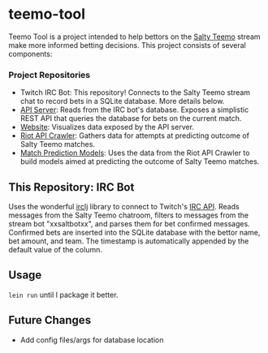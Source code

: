 # teemo-tool

Teemo Tool is a project intended to help bettors on the [Salty Teemo](https://www.twitch.tv/saltyteemo) stream make more informed betting decisions. This project consists of several components:

### Project Repositories

- Twitch IRC Bot: This repository! Connects to the Salty Teemo stream chat to record bets in a SQLite database. More details below.
- [API Server](https://github.com/michaelmdresser/teemo-tool-api): Reads from the IRC bot's database. Exposes a simplistic REST API that queries the database for bets on the current match.
- [Website](https://github.com/michaelmdresser/teemo-tool-site): Visualizes data exposed by the API server.
- [Riot API Crawler](https://github.com/michaelmdresser/teemo-tool-data): Gathers data for attempts at predicting outcome of Salty Teemo matches.
- [Match Prediction Models](https://github.com/michaelmdresser/teemo-tool-predict): Uses the data from the Riot API Crawler to build models aimed at predicting the outcome of Salty Teemo matches.


## This Repository: IRC Bot

Uses the wonderful [irclj](https://github.com/Raynes/irclj) library to connect to Twitch's [IRC API](https://dev.twitch.tv/docs/irc). Reads messages from the Salty Teemo chatroom, filters to messages from the stream bot "xxsaltbotxx", and parses them for bet confirmed messages. Confirmed bets are inserted into the SQLite database with the bettor name, bet amount, and team. The timestamp is automatically appended by the default value of the column.

## Usage

`lein run` until I package it better.

## Future Changes

- Add config files/args for database location
